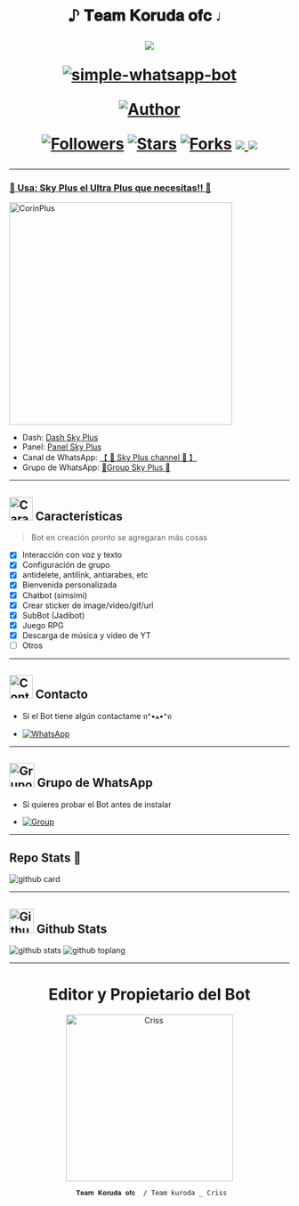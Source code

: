 <h1 align="center"> ♪  𝐓𝐞𝐚𝐦 𝐊𝐨𝐫𝐮𝐝𝐚 𝐨𝐟𝐜 ♩ </p>
<p>
        <img src= "https://telegra.ph/file/aff4f06b811e3f98f1b56.jpg">
    </p>
    <p align="center">
        <a href="#"><img title="simple-whatsapp-bot" src="https://img.shields.io/badge/-SIMPLE--WHATSAPP--BOT-green?colorA=%23ff0000&colorB=%23017e40&style=for-the-badge"></a>
    </p>
    <p>
        <a href="https://github.com/Crissdavi"><img title="Author"    src="https://img.shields.io/badge/Author-Criss-purple.svg?style=for-the-badge&logo=github"></a>
    </p>
    <p>
        <a href="https://github.com/StarlightsTeamollowers"><img title="Followers" src="https://img.shields.io/github/followers/Crissdavi?color=blue&style=flat-square"></a>
        <a href="https://github.com/Crissdavi/kuro/stargazers/"><img title="Stars" src="https://img.shields.io/github/stars/Crissdavi/Kuro?color=red&style=flat-square"></a>
        <a href="https://github.com/Crissdavi/Kuro/network/members"><img title="Forks" src="http://img.shields.io/github/forks/Crissdavi/Kuro?color=red&style=flat-square"></a>
        <a href="#"><img src="https://img.shields.io/badge/MANTENIMIENTO-SI-blue.svg"</a>
        <img src="https://img.shields.io/github/repo-size/Crissdavi/kuro" /> <br>
   </p>
   <p>
</h1>

---------

### 🌱 Usa: Sky Plus el Ultra Plus que necesitas!! 🌱

<a href="https://dash.skyultraplus.com"><img src="https://i.ibb.co/SynCj3P/file.jpg" width="400" height="400" alt="CorinPlus"/></a>

- Dash: [Dash Sky Plus](https://dash.skyultraplus.com/)
- Panel: [Panel Sky Plus](https://panel.skyultraplus.com/)
- Canal de WhatsApp: [【 🌱 Sky Plus channel 🌱 】](https://whatsapp.com/channel/0029VamOVm08fewr5jix2Z3t)
- Grupo de WhatsApp: [🌱Group Sky Plus 🌱](https://chat.whatsapp.com/K235lkvaGvlGRQKYm26xZP)

---------

## <img src="https://i.pinimg.com/originals/73/69/6e/73696e022df7cd5cb3d999c6875361dd.gif" alt="Características" width="42" height="42"> Características

> Bot en creación pronto se agregaran más cosas 

- [x] Interacción con voz y texto
- [x] Configuración de grupo
- [x] antidelete, antilink, antiarabes, etc
- [x] Bienvenida personalizada
- [x] Chatbot (simsimi)
- [x] Crear sticker de image/video/gif/url
- [x] SubBot (Jadibot)
- [x] Juego RPG
- [x] Descarga de música y video de YT
- [ ] Otros

---------

## <img src="https://i.pinimg.com/originals/19/80/6e/19806e91932e6054965fc83b85241270.gif" alt="Contacto" width="42" height="42"> Contacto

- Si el Bot tiene algún contactame ฅ^•ﻌ•^ฅ

* <a href="https://wa.me/51913776697"><img alt="WhatsApp" src="https://img.shields.io/badge/WhatsApp-25D366?style=for-the-badge&logo=whatsapp&logoColor=white"/></a>

---------

## <img src="https://static.wikia.nocookie.net/nyancat/images/d/d3/Nyan-cat.gif/revision/latest/scale-to-width-down/400?cb=20131231222500&path-prefix=es" alt="Grupo" width="45" height="43"> Grupo de WhatsApp


- Si quieres probar el Bot antes de instalar

* <a href="https://chat.whatsapp.com/HjYvHMNz0s1EwBl8sHs2Bj"><img alt="Group" src="https://img.shields.io/badge/Group-25D366?style=for-the-badge&logo=whatsapp&logoColor=white"/></a>

---------

## Repo Stats 🔭

![github card](https://github-readme-stats.vercel.app/api/pin/?username=StarlightsTeam&repo=Ai-Hoshino&theme=chartreuse-dark)

---------

## <img src="https://raw.githubusercontent.com/vilcajoal/vilcajoal/master/assets/octocat-anime.gif" alt="Github" width="44" height="44"> Github Stats

![github stats](https://github-readme-stats.vercel.app/api?username=StarlightsTeam&show_icons=true&theme=chartreuse-dark)
![github toplang](https://github-readme-stats.vercel.app/api/top-langs/?username=StarlightsTeam&layout=compact&theme=chartreuse-dark)

---------
<div align="center">
  <h1 align="center">Editor y Propietario del Bot</h1>

<a href="https://github.com/Crissdavi"><img src="https://github.com/Crissdavi.png" width="300" height="300" alt="Criss"/></a>

` 𝐓𝐞𝐚𝐦 𝐊𝐨𝐫𝐮𝐝𝐚 𝐨𝐟𝐜  / Team kuroda _ Criss`
